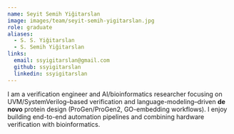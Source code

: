 ```yaml
---
name: Seyit Semih Yiğitarslan
image: images/team/seyit-semih-yigitarslan.jpg
role: graduate
aliases:
  - S. S. Yiğitarslan
  - S. Semih Yiğitarslan
links:
  email: ssyigitarslan@gmail.com
  github: ssyigitarslan
  linkedin: ssyigitarslan
---
```


I am a verification engineer and AI/bioinformatics researcher focusing on
UVM/SystemVerilog–based verification and language-modeling–driven **de novo**
protein design (ProGen/ProGen2, GO-embedding workflows). I enjoy building
end-to-end automation pipelines and combining hardware verification with
bioinformatics.
